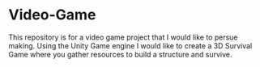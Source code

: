 # Video-Game
This repository is for a video game project that I would like to persue making. Using the Unity Game engine I would like to create a 3D Survival Game where you gather resources to build a structure and 
survive.

